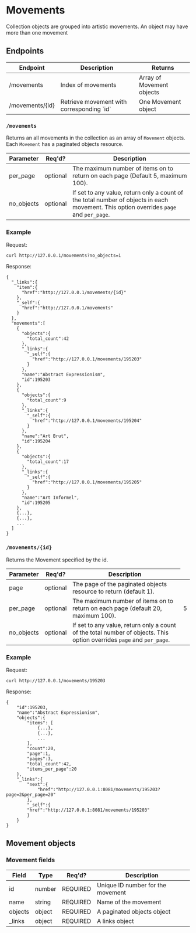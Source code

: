 Movements
====================

Collection objects are grouped into artistic movements. An object may have more
than one movement

## Endpoints

<table>
    <thead>
        <th>Endpoint</th>
        <th>Description</th>
        <th>Returns</th>
    </thead>
    <tbody>
        <tr>
            <td>/movements</td>
            <td>Index of movements</td>
            <td>Array of Movement objects</td>
        </tr>
        <tr>
            <td>/movements/{id}</td>
            <td>Retrieve movement with corresponding `id`</td>
            <td>One Movement object</td>
        </tr>
    </tbody>
</table>

### `/movements`

Returns an all movements in the collection as an array of `Movement` objects. 
Each `Movement` has a paginated objects resource.

<table>
    <thead>
        <tr>
            <th>Parameter</th>
            <th>Req'd?</th>
            <th>Description</th>
        </tr>
    </thead>
    <tbody>
        <tr>
            <td>per_page</td>
            <td>optional</td>
            <td>The maximum number of items on to return on each page (Default 
                5, maximum 100).</td>
        </tr>
        <tr>
            <td>no_objects</td>
            <td>optional</td>
            <td>If set to any value, return only a count of the total number
                of objects in each movement. This option overrides 
                <code>page</code> and <code>per_page</code>.</td>
        </tr>
    </tbody>
</table>

### Example

Request:

    curl http://127.0.0.1/movements?no_objects=1

Response:

    {
      "_links":{
        "item":{
          "href":"http://127.0.0.1/movements/{id}"
        },
        "_self":{
          "href":"http://127.0.0.1/movements"
        }
      },
      "movements":[
        {
          "objects":{
            "total_count":42
          },
          "_links":{
            "_self":{
              "href":"http://127.0.0.1/movements/195203"
            }
          },
          "name":"Abstract Expressionism",
          "id":195203
        },
        {
          "objects":{
            "total_count":9
          },
          "_links":{
            "_self":{
              "href":"http://127.0.0.1/movements/195204"
            }
          },
          "name":"Art Brut",
          "id":195204
        },
        {
          "objects":{
            "total_count":17
          },
          "_links":{
            "_self":{
              "href":"http://127.0.0.1/movements/195205"
            }
          },
          "name":"Art Informel",
          "id":195205
        },
        {...},
        {...},
        ...
      ]
    }
### `/movements/{id}`

Returns the Movement specified by the id.

<table>
    <thead>
        <tr>
            <th>Parameter</th>
            <th>Req'd?</th>
            <th>Description</th>
        </tr>
    </thead>
    <tbody>
        <tr>
            <td>page</td>
            <td>optional</td>
            <td>The page of the paginated objects resource to return 
                (default 1).</td>
        </tr>
        <tr>
            <td>per_page</td>
            <td>optional</td>
            <td>The maximum number of items on to return on each page (default 
                20, maximum 100).</td>
            <td>5</td>
        </tr>
        <tr>
            <td>no_objects</td>
            <td>optional</td>
            <td>If set to any value, return only a count of the total number
                of objects. This option overrides 
                <code>page</code> and <code>per_page</code>.</td>
        </tr>
    </tbody>
</table>

### Example

Request:

    curl http://127.0.0.1/movements/195203

Response:

    {
        "id":195203,
        "name":"Abstract Expressionism",
        "objects":{
            "items": [
                {...}, 
                {...}, 
                ...
            ], 
            "count":20,
            "page":1,
            "pages":3,
            "total_count":42,
            "items_per_page":20
        },
        "_links":{
            "next":{
                "href":"http://127.0.0.1:8081/movements/195203?page=2&per_page=20"
            },
            "_self":{
            "href":"http://127.0.0.1:8081/movements/195203"
            }
        }
    }


## Movement objects

### Movement fields

<table>
    <thead>
        <tr>
            <th>Field</th>
            <th>Type</th>
            <th>Req'd?</th>
            <th>Description</th>
        </tr>
    </thead>
    <tbody>
        <tr>
            <td>id</td>
            <td>number</td>
            <td>REQUIRED</td>
            <td>Unique ID number for the movement</td>
        </tr>
        <tr>
            <td>name</td>
            <td>string</td>
            <td>REQUIRED</td>
            <td>Name of the movement</td>
        </tr>
        <tr>
            <td>objects</td>
            <td>object</td>
            <td>REQUIRED</td>
            <td>A paginated objects object</td>
        </tr>
        <tr>
            <td>_links</td>
            <td>object</td>
            <td>REQUIRED</td>
            <td>A links object</td>
        </tr>
    </tbody>
</table>

